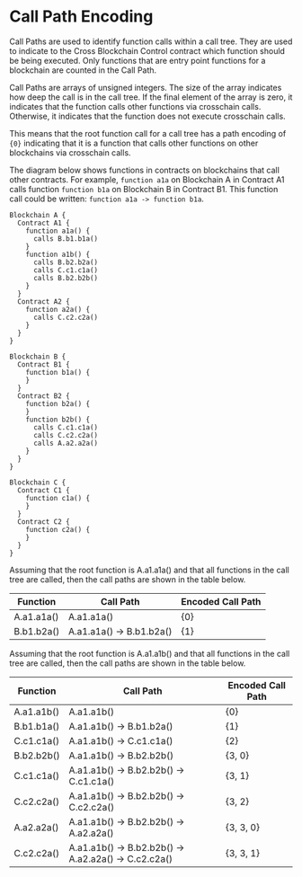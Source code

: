 # Call Path Encoding

Call Paths are used to identify function calls within a call tree. They
are used to indicate to the Cross Blockchain Control contract which
function should be being executed. Only functions that are entry point functions
for a blockchain are counted in the Call Path.

Call Paths are arrays of unsigned integers. The size of the array indicates
how deep the call is in the call tree. If the final element of the array 
is zero, it indicates that the function calls other functions via crosschain calls. 
Otherwise, it indicates that the function does not execute crosschain calls.

This means that the root function call for a call tree has a path encoding of ```{0}```
indicating that it is a function that calls other functions on other blockchains 
via crosschain calls. 

The diagram below shows functions in contracts on blockchains that call 
other contracts. For example, ```function a1a``` on Blockchain A in 
Contract A1 calls function ```function b1a```  on Blockchain B in
Contract B1. This function call could be written: ```function a1a -> function b1a```.

```text
Blockchain A {
  Contract A1 {
    function a1a() {
      calls B.b1.b1a()
    }
    function a1b() {
      calls B.b2.b2a()
      calls C.c1.c1a()
      calls B.b2.b2b()
    }
  }
  Contract A2 {
    function a2a() {
      calls C.c2.c2a()
    }
  }
}

Blockchain B {
  Contract B1 {
    function b1a() {
    }
  }
  Contract B2 {
    function b2a() {
    }
    function b2b() {
      calls C.c1.c1a()
      calls C.c2.c2a()
      calls A.a2.a2a()
    }
  }
}

Blockchain C {
  Contract C1 {
    function c1a() {
    }
  }
  Contract C2 {
    function c2a() {
    }
  }
}

```

Assuming that the root function is A.a1.a1a() and that all functions in the call tree
are called, then the call paths are shown in the table below.

| Function   | Call Path             | Encoded Call Path |
| ---------- | --------------------- | --- |
| A.a1.a1a() | A.a1.a1a()            | {0}       |
| B.b1.b2a() | A.a1.a1a() -> B.b1.b2a() | {1}   |

Assuming that the root function is A.a1.a1b() and that all functions in the call tree 
are called, then the call paths are shown in the table below.

| Function   | Call Path             | Encoded Call Path |
| ---------- | --------------------- | --- |
| A.a1.a1b() | A.a1.a1b()            | {0}       |
| B.b1.b1a() | A.a1.a1b() -> B.b1.b2a() | {1}   |
| C.c1.c1a() | A.a1.a1b() -> C.c1.c1a() | {2}   |
| B.b2.b2b() | A.a1.a1b() -> B.b2.b2b() | {3, 0}   |
| C.c1.c1a() | A.a1.a1b() -> B.b2.b2b() -> C.c1.c1a()| {3, 1}  |
| C.c2.c2a() | A.a1.a1b() -> B.b2.b2b() -> C.c2.c2a()| {3, 2}  |
| A.a2.a2a() | A.a1.a1b() -> B.b2.b2b() -> A.a2.a2a() | {3, 3, 0}  |
| C.c2.c2a() | A.a1.a1b() -> B.b2.b2b() -> A.a2.a2a() -> C.c2.c2a()| {3, 3, 1}  |

